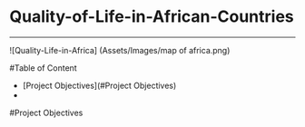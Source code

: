 # Quality-of-Life-in-African-Countries
---
![Quality-Life-in-Africa] (Assets/Images/map of africa.png)

#Table of Content

- [Project Objectives](#Project Objectives)
- 




  #Project Objectives
